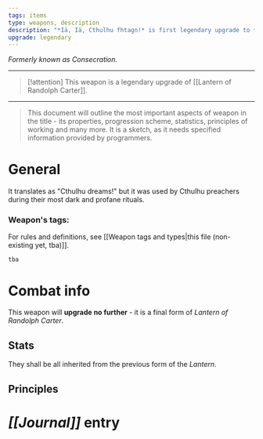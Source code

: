 ```yaml
---
tags: items
type: weapons, description
description: "*Iä, Iä, Cthulhu fhtagn!* is first legendary upgrade to *Menacing Lantern* weapon."
upgrade: legendary
---
```

*Formerly known as Consecration.*
___
>[!attention] This weapon is a legendary upgrade of [[Lantern of Randolph Carter]].
___
>This document will outline the most important aspects of weapon in the title - its properties, progression scheme, statistics, principles of working and many more. It is a sketch, as it needs specified information provided by programmers.

# General

It translates as "Cthulhu dreams!" but it was used by Cthulhu preachers during their most dark and profane rituals.

### Weapon's tags:

For rules and definitions, see [[Weapon tags and types|this file (non-existing yet, tba)]].

```tba```

# Combat info

This weapon will **upgrade no further** - it is a final form of *Lantern of Randolph Carter*.

## Stats

They shall be all inherited from the previous form of the *Lantern*. 

## Principles


# *[[Journal]]* entry

